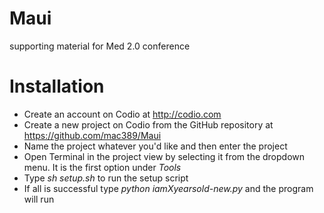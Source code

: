 Maui
====

supporting material for Med 2.0 conference


Installation
======

+ Create an account on Codio at http://codio.com
+ Create a new project on Codio from the GitHub repository at https://github.com/mac389/Maui
+ Name the project whatever you'd like and then enter the project
+ Open Terminal in the project view by selecting it from the dropdown menu. It is the first option under _Tools_
+ Type _sh setup.sh_ to run the setup script
+ If all is successful type _python iamXyearsold-new.py_ and the program will run 
